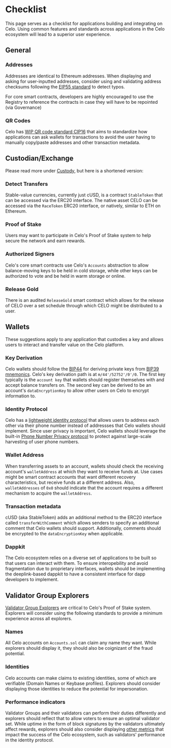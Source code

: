 # Checklist

This page serves as a checklist for applications building and integrating on Celo. Using common features and standards across applications in the Celo ecosystem will lead to a superior user experience.

## General

### Addresses

Addresses are identical to Ethereum addresses. When displaying and asking for user-inputted addresses, consider using and validating address checksums following the [EIP55 standard](https://github.com/ethereum/EIPs/blob/master/EIPS/eip-55.md) to detect typos.

For core smart contracts, developers are highly encouraged to use the Registry to reference the contracts in case they will have to be repointed (via Governance)

### QR Codes

Celo has [WIP QR code standard CIP16](https://github.com/celo-org/celo-proposals/pull/40) that aims to standardize how applications can ask wallets for transactions to avoid the user having to manually copy/paste addresses and other transaction metadata.


## Custodian/Exchange

Please read more under [Custody](./custody.md), but here is a shortened version:

### Detect Transfers
Stable-value currencies, currently just cUSD, is a contract `StableToken` that can be accessed via the ERC20 interface. The native asset CELO can be accessed via the `RaceToken` ERC20 interface, or natively, similar to ETH on Ethereum.

### Proof of Stake
Users may want to participate in Celo's Proof of Stake system to help secure the network and earn rewards.

### Authorized Signers
Celo's core smart contracts use Celo's `Accounts` abstraction to allow balance-moving keys to be held in cold storage, while other keys can be authorized to vote and be held in warm storage or online.

### Release Gold
There is an audited `ReleaseGold` smart contract which allows for the release of CELO over a set schedule through which CELO might be distributed to a user.

## Wallets
These suggestions apply to any application that custodies a key and allows users to interact and transfer value on the Celo platform.

### Key Derivation
Celo wallets should follow the [BIP44](https://github.com/bitcoin/bips/blob/master/bip-0044.mediawiki) for deriving private keys from [BIP39 mnemonics](https://github.com/bitcoin/bips/blob/master/bip-0039.mediawiki). Celo's key derivation path is at `m/44'/52752'/0'/0`. The first key typically is the `account key` that wallets should register themselves with and accept balance transfers on. The second key can be derived to be an account's `dataEncryptionKey` to allow other users on Celo to encrypt information to.

### Identity Protocol
Celo has a [lightweight identity protocol](/celo-codebase/protocol/identity) that allows users to address each other via their phone number instead of addressses that Celo wallets should implement. Since user privacy is important, Celo wallets should leverage the built-in [Phone Number Privacy protocol](/celo-codebase/protocol/identity/phone-number-privacy) to protect against large-scale harvesting of user phone numbers.

### Wallet Address
When transferring assets to an account, wallets should check the receiving account's `walletAddress` at which they want to receive funds at. Use cases might be smart contract accounts that want different recovery characteristics, but receive funds at a different address. Also, `walletAddresses` of `0x0` should indicate that the account requires a different mechanism to acquire the `walletAddress`.

### Transaction metadata
cUSD (aka StableToken) adds an additional method to the ERC20 interface called `transferWithComment` which allows senders to specify an additional comment that Celo wallets should support. Additionally, comments should be encrypted to the `dataEncryptionKey` when applicable.

### Dappkit
The Celo ecosystem relies on a diverse set of applications to be built so that users can interact with them. To ensure interopebility and avoid fragmentation due to proprietary interfaces, wallets should be implementing the deeplink-based dappkit to have a consistent interface for dapp developers to implement.

## Validator Group Explorers

[Validator Group Explorers](../../celo-holder-guide/voting-validators.md#validator-explorers) are critical to Celo's Proof of Stake system. Explorers will consider using the following standards to provide a minimum experience across all explorers.

### Names

All Celo accounts on `Accounts.sol` can claim any name they want. While explorers should display it, they should also be coignizant of the fraud potential.

### Identities

Celo accounts can make claims to existing identities, some of which are verifiable (Domain Names or Keybase profiles). Explorers should consider displaying those identities to reduce the potential for impersonation.

### Performance indicators

Validator Groups and their validators can perform their duties differently and explorers should reflect that to allow voters to ensure an optimal validator set. While uptime in the form of block signatures by the validators ultimately affect rewards, explorers should also consider displaying [other metrics](../../celo-holder-guide/voting-validators.md#choosing-a-validator-group) that impact the success of the Celo ecosystem, such as validators' performance in the identity protocol.
